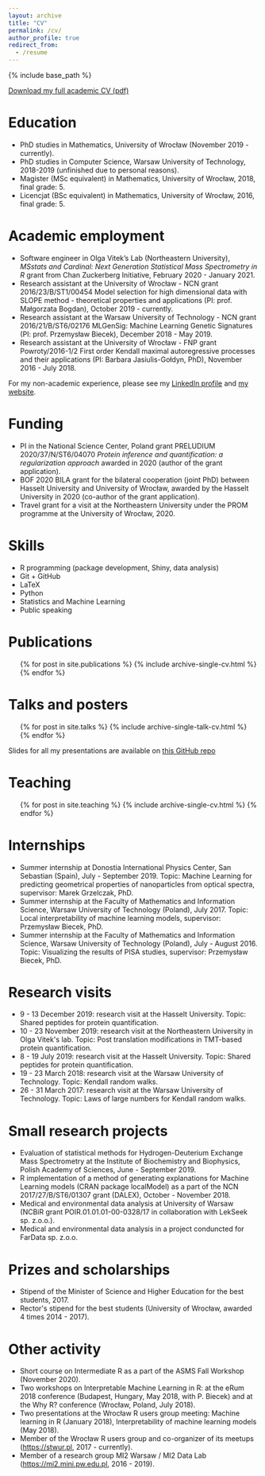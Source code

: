 ```yaml
---
layout: archive
title: "CV"
permalink: /cv/
author_profile: true
redirect_from:
  - /resume
---
```


{% include base_path %}


[Download my full academic CV (pdf)](https://github.com/mstaniak/mstaniak.github.io/raw/master/download/staniak_scientific_cv.pdf)

Education
======

* PhD studies in Mathematics, University of Wrocław (November 2019 - currently).
* PhD studies in Computer Science, Warsaw University of Technology, 2018-2019 (unfinished due to personal reasons).
* Magister (MSc equivalent) in Mathematics, University of Wrocław, 2018, final grade: 5.
* Licencjat (BSc equivalent) in Mathematics, University of Wrocław, 2016, final grade: 5.

Academic employment
======

* Software engineer in Olga Vitek’s Lab (Northeastern University), _MSstats and Cardinal: Next Generation Statistical Mass Spectrometry in R_ grant from Chan Zuckerberg Initiative, February 2020 - January 2021.
* Research assistant at the University of Wrocław - NCN grant 2016/23/B/ST1/00454 Model selection for high dimensional data with SLOPE method - theoretical properties and applications (PI: prof. Małgorzata Bogdan), October 2019 - currently.
* Research assistant at the Warsaw University of Technology - NCN grant 2016/21/B/ST6/02176 MLGenSig: Machine Learning Genetic Signatures (PI: prof. Przemysław Biecek), December 2018 - May 2019.
* Research assistant at the University of Wrocław - FNP grant Powroty/2016-1/2 First order Kendall maximal autoregressive processes and their applications (PI: Barbara Jasiulis-Gołdyn, PhD), November 2016 - July 2018.

For my non-academic experience, please see my [LinkedIn profile](https://www.linkedin.com/in/mateusz-staniak-6a8475136/) and [my website](http://mstaniak.pl).

Funding
=====

* PI  in  the  National  Science  Center,  Poland  grant  PRELUDIUM 2020/37/N/ST6/04070 _Protein inference and quantification: a regularization approach_ awarded in 2020 (author of the grant application).
* BOF 2020 BILA grant for the bilateral cooperation (joint PhD) between Hasselt University and University of Wrocław, awarded by the Hasselt University in 2020 (co-author of the grant application).
* Travel grant for a visit at the Northeastern University under the PROM programme at the University of Wrocław, 2020.

Skills
======

* R programming (package development, Shiny, data analysis)
* Git + GitHub
* LaTeX
* Python
* Statistics and Machine Learning 
* Public speaking

Publications
======
  <ul>{% for post in site.publications %}
    {% include archive-single-cv.html %}
  {% endfor %}</ul>

Talks and posters
======
  <ul>{% for post in site.talks %}
    {% include archive-single-talk-cv.html %}
  {% endfor %}</ul>

Slides for all my presentations are available on [this GitHub repo](https://github.com/mstaniak/talks)
  
Teaching
======
  <ul>{% for post in site.teaching %}
    {% include archive-single-cv.html %}
  {% endfor %}</ul>

Internships
======
* Summer internship at Donostia International Physics Center, San Sebastian (Spain), July - September 2019. Topic: Machine Learning for predicting geometrical properties of nanoparticles from optical spectra, supervisor: Marek Grzelczak, PhD.
* Summer internship at the Faculty of Mathematics and Information Science, Warsaw University of Technology (Poland), July 2017. Topic: Local interpretability of machine learning models, supervisor: Przemysław Biecek, PhD. 
* Summer internship at the Faculty of Mathematics and Information Science, Warsaw University of Technology (Poland), July - August 2016. Topic: Visualizing the results of PISA studies, supervisor: Przemysław Biecek, PhD.

Research visits
======
* 9 - 13 December 2019: research visit at the Hasselt University. Topic: Shared   peptides   for   protein quantification.
* 10 - 23 November 2019: research visit at the Northeastern University in Olga Vitek's lab. Topic: Post translation modifications in TMT-based protein quantification. 
* 8 - 19 July 2019: research visit at the Hasselt University. Topic: Shared   peptides   for   protein quantification.
* 19 - 23 March 2018: research visit at the Warsaw University of Technology. Topic: Kendall random walks.
* 26 - 31 March 2017: research visit at the Warsaw University of Technology. Topic: Laws of large numbers for Kendall random walks.

Small research projects
======
* Evaluation of statistical methods for Hydrogen-Deuterium Exchange Mass Spectrometry at the Institute of Biochemistry and Biophysics, Polish Academy of Sciences, June - September 2019.
* R implementation of a method of generating explanations for Machine Learning models (CRAN package localModel) as a part of the NCN 2017/27/B/ST6/01307 grant (DALEX), October - November 2018.
* Medical and environmental data analysis at University of Warsaw (NCBiR grant POIR.01.01.01-00-0328/17 in collaboration with LekSeek sp. z.o.o.).
* Medical and environmental data analysis in a project conduncted for FarData sp. z.o.o.

Prizes and scholarships
======
* Stipend of the Minister of Science and Higher Education for the best students, 2017.
* Rector's stipend for the best students (University of Wrocław, awarded 4 times 2014 - 2017).

Other activity
======
* Short course on Intermediate R as a part of the ASMS Fall Workshop (November 2020).
* Two workshops on Interpretable Machine Learning in R: at the eRum 2018 conference (Budapest, Hungary, May 2018, with P. Biecek) and at the Why R? conference (Wrocław, Poland, July 2018).
* Two presentations at the Wrocław R users group meeting: Machine learning in R (January 2018), Interpretability of machine learning models (May 2018).
* Member of the Wrocław R users group and co-organizer of its meetups (https://stwur.pl, 2017 - currently).
* Member of a research group MI2 Warsaw / MI2 Data Lab (https://mi2.mini.pw.edu.pl, 2016 - 2019).
